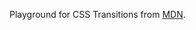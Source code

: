 Playground for CSS Transitions from [MDN](https://developer.mozilla.org/en-US/docs/Web/CSS/CSS_Transitions/Using_CSS_transitions).
